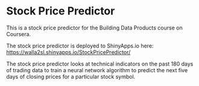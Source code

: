 Stock Price Predictor
========================================
This is a stock price predictor for the Building Data Products course on Coursera.

The stock price predictor is deployed to ShinyApps.io here:
https://walla2sl.shinyapps.io/StockPricePredictor/

The stock price predictor looks at technical indicators on the past 180 days of trading data to train a neural network algorithm to predict the next five days of closing prices for a particular stock symbol.
